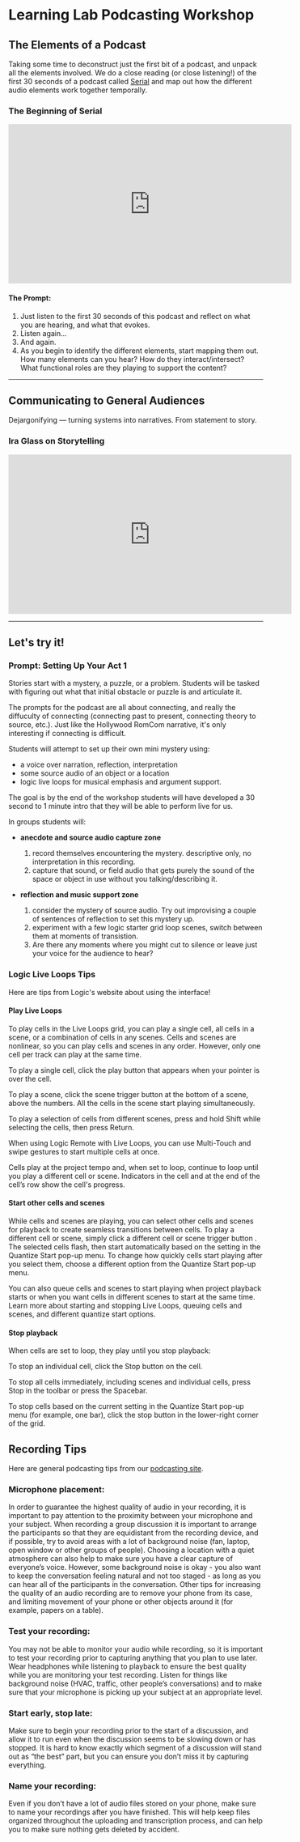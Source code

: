 # Learning Lab Podcasting Workshop


## The Elements of a Podcast
Taking some time to deconstruct just the first bit of a podcast, and unpack all the elements involved. We do a close reading (or close listening!) of the first 30 seconds of a podcast called [Serial](https://serialpodcast.org/) and map out how the different audio elements work together temporally.


### The Beginning of Serial


<iframe width="560" height="315" src="https://www.youtube.com/embed/nMSxiHuDa00?start=28" title="YouTube video player" frameborder="0" allow="accelerometer; autoplay; clipboard-write; encrypted-media; gyroscope; picture-in-picture" allowfullscreen></iframe>

#### The Prompt:
1. Just listen to the first 30 seconds of this podcast and reflect on what you are hearing, and what that evokes.
2. Listen again...
3. And again.
4. As you begin to identify the different elements, start mapping them out. How many elements can you hear? How do they interact/intersect? What functional roles are they playing to support the content?


---
## Communicating to General Audiences
Dejargonifying — turning systems into narratives. From statement to story. 


### Ira Glass on Storytelling

<iframe width="560" height="315" src="https://www.youtube.com/embed/f6ezU57J8YI" title="YouTube video player" frameborder="0" allow="accelerometer; autoplay; clipboard-write; encrypted-media; gyroscope; picture-in-picture" allowfullscreen></iframe>

---
## Let's try it!

### Prompt: Setting Up Your Act 1


Stories start with a mystery, a puzzle, or a problem. Students will be tasked with figuring out what that initial obstacle or puzzle is and articulate it. 

The prompts for the podcast are all about connecting, and really the diffuculty of connecting (connecting past to present, connecting theory to source, etc.). Just like the Hollywood RomCom narrative, it's only interesting if connecting is difficult.

Students will attempt to set up their own mini mystery using:
* a voice over narration, reflection, interpretation
* some source audio of an object or a location
* logic live loops for musical emphasis and argument support.

The goal is by the end of the workshop students will have developed a 30 second to 1 minute intro that they will be able to perform live for us.

In groups students will:

* **anecdote and source audio capture zone**
    1. record themselves encountering the mystery. descriptive only, no interpretation in this recording. 
    2. capture that sound, or field audio that gets purely the sound of the space or object in use without you talking/describing it.
    


* **reflection and music support zone**
    1. consider the mystery of source audio. Try out improvising a couple of sentences of reflection to set this mystery up.
    2. experiment with a few logic starter grid loop scenes, switch between them at moments of transistion. 
    3. Are there any moments where you might cut to silence or leave just your voice for the audience to hear?

### Logic Live Loops Tips
Here are tips from Logic's website about using the interface!

#### Play Live Loops
To play cells in the Live Loops grid, you can play a single cell, all cells in a scene, or a combination of cells in any scenes. Cells and scenes are nonlinear, so you can play cells and scenes in any order. However, only one cell per track can play at the same time.



To play a single cell, click the play button  that appears when your pointer is over the cell. 

To play a scene, click the scene trigger button   at the bottom of a scene, above the numbers. All the cells in the scene start playing simultaneously.

To play a selection of cells from different scenes, press and hold Shift while selecting the cells, then press Return.

When using Logic Remote with Live Loops, you can use Multi-Touch and swipe gestures to start multiple cells at once.

Cells play at the project tempo and, when set to loop, continue to loop until you play a different cell or scene. Indicators in the cell and at the end of the cell’s row show the cell's progress.

#### Start other cells and scenes
While cells and scenes are playing, you can select other cells and scenes for playback to create seamless transitions between cells. To play a different cell or scene, simply click a different cell or scene trigger button . The selected cells flash, then start automatically based on the setting in the Quantize Start pop-up menu. To change how quickly cells start playing after you select them, choose a different option from the Quantize Start pop-up menu. 

You can also queue cells and scenes to start playing when project playback starts or when you want cells in different scenes to start at the same time. Learn more about starting and stopping Live Loops, queuing cells and scenes, and different quantize start options.

#### Stop playback
When cells are set to loop, they play until you stop playback:

To stop an individual cell, click the Stop button   on the cell.

To stop all cells immediately, including scenes and individual cells, press Stop  in the toolbar or press the Spacebar.

To stop cells based on the current setting in the Quantize Start pop-up menu (for example, one bar), click the stop button  in the lower-right corner of the grid. 



## Recording Tips
Here are general podcasting tips from our [podcasting site](https://sites.google.com/g.harvard.edu/ll-podcasting).

### Microphone placement:
In order to guarantee the highest quality of audio in your recording, it is important to pay attention to the proximity between your microphone and your subject. When recording a group discussion it is important to arrange the participants so that they are equidistant from the recording device, and if possible, try to avoid areas with a lot of background noise (fan, laptop, open window or other groups of people). Choosing a location with a quiet atmosphere can also help to make sure you have a clear capture of everyone’s voice. However, some background noise is okay - you also want to keep the conversation feeling natural and not too staged - as long as you can hear all of the participants in the conversation. Other tips for increasing the quality of an audio recording are to remove your phone from its case, and limiting movement of your phone or other objects around it (for example, papers on a table).



### Test your recording:
You may not be able to monitor your audio while recording, so it is important to test your recording prior to capturing anything that you plan to use later. Wear headphones while listening to playback to ensure the best quality while you are monitoring your test recording. Listen for things like background noise (HVAC, traffic, other people’s conversations) and to make sure that your microphone is picking up your subject at an appropriate level. 



### Start early, stop late:
Make sure to begin your recording prior to the start of a discussion, and allow it to run even when the discussion seems to be slowing down or has stopped. It is hard to know exactly which segment of a discussion will stand out as “the best” part, but you can ensure you don’t miss it by capturing everything. 



### Name your recording:
Even if you don’t have a lot of audio files stored on your phone, make sure to name your recordings after you have finished. This will help keep files organized throughout the uploading and transcription process, and can help you to make sure nothing gets deleted by accident.